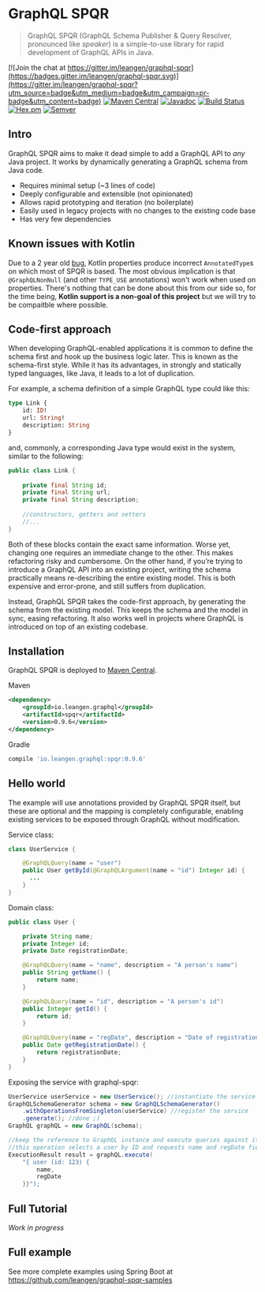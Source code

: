 # GraphQL SPQR

> GraphQL SPQR (GraphQL Schema Publisher & Query Resolver, pronounced like _speaker_) is a simple-to-use library for rapid development of GraphQL APIs in Java.

[![Join the chat at https://gitter.im/leangen/graphql-spqr](https://badges.gitter.im/leangen/graphql-spqr.svg)](https://gitter.im/leangen/graphql-spqr?utm_source=badge&utm_medium=badge&utm_campaign=pr-badge&utm_content=badge)
[![Maven Central](https://maven-badges.herokuapp.com/maven-central/io.leangen.graphql/spqr/badge.svg)](https://maven-badges.herokuapp.com/maven-central/io.leangen.graphql/spqr)
[![Javadoc](http://javadoc-badge.appspot.com/io.leangen.graphql/spqr.svg?label=javadoc)](http://www.javadoc.io/doc/io.leangen.graphql/spqr)
[![Build Status](https://travis-ci.org/leangen/graphql-spqr.svg?branch=master)](https://travis-ci.org/leangen/graphql-spqr)
[![Hex.pm](https://img.shields.io/hexpm/l/plug.svg?maxAge=2592000)](https://raw.githubusercontent.com/leangen/graphql-spqr/master/LICENSE)
[![Semver](http://img.shields.io/SemVer/2.0.0.png)](http://semver.org/spec/v2.0.0.html)

## Intro

GraphQL SPQR aims to make it dead simple to add a GraphQL API to _any_ Java project. It works by dynamically generating a GraphQL schema from Java code.

* Requires minimal setup (~3 lines of code)
* Deeply configurable and extensible (not opinionated)
* Allows rapid prototyping and iteration (no boilerplate)
* Easily used in legacy projects with no changes to the existing code base
* Has very few dependencies

## Known issues with Kotlin

Due to a 2 year old [bug](https://youtrack.jetbrains.com/oauth?state=%2Fissue%2FKT-13228), Kotlin properties produce incorrect `AnnotatedType`s on which most of SPQR is based. The most obvious implication is that `@GraphQLNonNull` (and other `TYPE_USE` annotations) won't work when used on properties.
There's nothing that can be done about this from our side so, for the time being, **Kotlin support is a non-goal of this project** but we will try to be compaitble where possible.

## Code-first approach

When developing GraphQL-enabled applications it is common to define the schema first and hook up the business logic later. This is known as the schema-first style. While it has its advantages, in strongly and statically typed languages, like Java, it leads to a lot of duplication.

For example, a schema definition of a simple GraphQL type could like this:

```graphql
type Link {
    id: ID!
    url: String!
    description: String
}
```

and, commonly, a corresponding Java type would exist in the system, similar to the following:

```java
public class Link {
    
    private final String id;
    private final String url;
    private final String description;
    
    //constructors, getters and setters
    //...
}
```

Both of these blocks contain the exact same information. Worse yet, changing one requires an immediate change to the other. This makes refactoring risky and cumbersome. On the other hand, if you’re trying to introduce a GraphQL API into an existing project, writing the schema practically means re-describing the entire existing model. This is both expensive and error-prone, and still suffers from duplication.

Instead, GraphQL SPQR takes the code-first approach, by generating the schema from the existing model. This keeps the schema and the model in sync, easing refactoring. It also works well in projects where GraphQL is introduced on top of an existing codebase.

## Installation

GraphQL SPQR is deployed to [Maven Central](https://search.maven.org/#search%7Cgav%7C1%7Cg%3A%22io.leangen.graphql%22%20AND%20a%3A%22spqr%22).

Maven

```xml
<dependency>
    <groupId>io.leangen.graphql</groupId>
    <artifactId>spqr</artifactId>
    <version>0.9.6</version>
</dependency>
```

Gradle

```groovy
compile 'io.leangen.graphql:spqr:0.9.6'
```

## Hello world

The example will use annotations provided by GraphQL SPQR itself, but these are optional and the mapping is completely configurable, enabling existing services to be exposed through GraphQL without modification.

Service class:

```java
class UserService {

    @GraphQLQuery(name = "user")
    public User getById(@GraphQLArgument(name = "id") Integer id) {
      ...
    }
}
```

Domain class:

```java
public class User {

    private String name;
    private Integer id;
    private Date registrationDate;

    @GraphQLQuery(name = "name", description = "A person's name")
    public String getName() {
        return name;
    }

    @GraphQLQuery(name = "id", description = "A person's id")
    public Integer getId() {
        return id;
    }

    @GraphQLQuery(name = "regDate", description = "Date of registration")
    public Date getRegistrationDate() {
        return registrationDate;
    }
}
```

Exposing the service with graphql-spqr:

```java
UserService userService = new UserService(); //instantiate the service (or inject by Spring or another framework)
GraphQLSchemaGenerator schema = new GraphQLSchemaGenerator()
    .withOperationsFromSingleton(userService) //register the service
    .generate(); //done ;)
GraphQL graphQL = new GraphQL(schema);

//keep the reference to GraphQL instance and execute queries against it.
//this operation selects a user by ID and requests name and regDate fields only
ExecutionResult result = graphQL.execute(   
    "{ user (id: 123) {
        name,
        regDate
    }}");
```

## Full Tutorial

_Work in progress_

## Full example

See more complete examples using Spring Boot at https://github.com/leangen/graphql-spqr-samples
